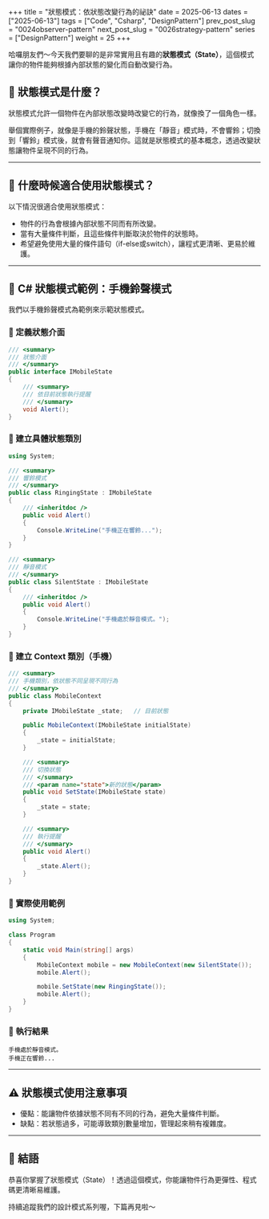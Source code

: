 +++
title = "狀態模式：依狀態改變行為的祕訣"
date = 2025-06-13
dates = ["2025-06-13"]
tags = ["Code", "Csharp", "DesignPattern"]
prev_post_slug = "0024observer-pattern"
next_post_slug = "0026strategy-pattern"
series = ["DesignPattern"]
weight = 25
+++

哈囉朋友們～今天我們要聊的是非常實用且有趣的**狀態模式（State）**，這個模式讓你的物件能夠根據內部狀態的變化而自動改變行為。

## 🌟 狀態模式是什麼？

狀態模式允許一個物件在內部狀態改變時改變它的行為，就像換了一個角色一樣。

舉個實際例子，就像是手機的鈴聲狀態，手機在「靜音」模式時，不會響鈴；切換到「響鈴」模式後，就會有聲音通知你。這就是狀態模式的基本概念，透過改變狀態讓物件呈現不同的行為。

---

## 🤔 什麼時候適合使用狀態模式？

以下情況很適合使用狀態模式：

- 物件的行為會根據內部狀態不同而有所改變。
- 當有大量條件判斷，且這些條件判斷取決於物件的狀態時。
- 希望避免使用大量的條件語句（if-else或switch），讓程式更清晰、更易於維護。

---

## 📱 C# 狀態模式範例：手機鈴聲模式

我們以手機鈴聲模式為範例來示範狀態模式。

### 🔕 定義狀態介面

```csharp
/// <summary>
/// 狀態介面
/// </summary>
public interface IMobileState
{
    /// <summary>
    /// 依目前狀態執行提醒
    /// </summary>
    void Alert();
}
```

### 📳 建立具體狀態類別

```csharp
using System;

/// <summary>
/// 響鈴模式
/// </summary>
public class RingingState : IMobileState
{
    /// <inheritdoc />
    public void Alert()
    {
        Console.WriteLine("手機正在響鈴...");
    }
}

/// <summary>
/// 靜音模式
/// </summary>
public class SilentState : IMobileState
{
    /// <inheritdoc />
    public void Alert()
    {
        Console.WriteLine("手機處於靜音模式。");
    }
}
```

### 📱 建立 Context 類別（手機）

```csharp
/// <summary>
/// 手機類別，依狀態不同呈現不同行為
/// </summary>
public class MobileContext
{
    private IMobileState _state;   // 目前狀態

    public MobileContext(IMobileState initialState)
    {
        _state = initialState;
    }

    /// <summary>
    /// 切換狀態
    /// </summary>
    /// <param name="state">新的狀態</param>
    public void SetState(IMobileState state)
    {
        _state = state;
    }

    /// <summary>
    /// 執行提醒
    /// </summary>
    public void Alert()
    {
        _state.Alert();
    }
}
```

### 🚀 實際使用範例

```csharp
using System;

class Program
{
    static void Main(string[] args)
    {
        MobileContext mobile = new MobileContext(new SilentState());
        mobile.Alert();

        mobile.SetState(new RingingState());
        mobile.Alert();
    }
}
```

### 🎯 執行結果

```
手機處於靜音模式。
手機正在響鈴...
```

---

## ⚠️ 狀態模式使用注意事項

- 優點：能讓物件依據狀態不同有不同的行為，避免大量條件判斷。
- 缺點：若狀態過多，可能導致類別數量增加，管理起來稍有複雜度。

---

## 🎉 結語

恭喜你掌握了狀態模式（State）！透過這個模式，你能讓物件行為更彈性、程式碼更清晰易維護。

持續追蹤我們的設計模式系列喔，下篇再見啦～
